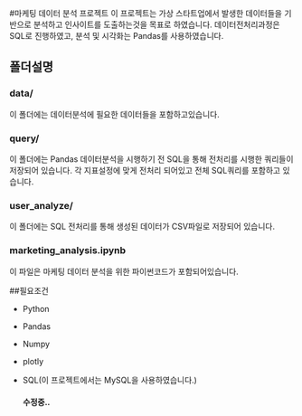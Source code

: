 #마케팅 데이터 분석 프로젝트
이 프로젝트는 가상 스타트업에서 발생한 데이터들을 기반으로 분석하고 인사이트를 도출하는것을 목표로 하였습니다. 데이터전처리과정은 SQL로 진행하였고, 분석 및 시각화는 Pandas를 사용하였습니다.

## 폴더설명

### data/ 
이 폴더에는 데이터분석에 필요한 데이터들을 포함하고있습니다.

### query/
이 폴더에는 Pandas 데이터분석을 시행하기 전 SQL을 통해 전처리를 시행한 쿼리들이 저장되어 있습니다. 각 지표설정에 맞게 전처리 되어있고 전체 SQL쿼리를 포함하고 있습니다.

### user_analyze/
이 폴더에는 SQL 전처리를 통해 생성된 데이터가 CSV파일로 저장되어 있습니다.

### marketing_analysis.ipynb
이 파일은 마케팅 데이터 분석을 위한 파이썬코드가 포함되어있습니다.

##필요조건
- Python
- Pandas
- Numpy
- plotly
- SQL(이 프로젝트에서는 MySQL을 사용하였습니다.)

  #### 수정중..
